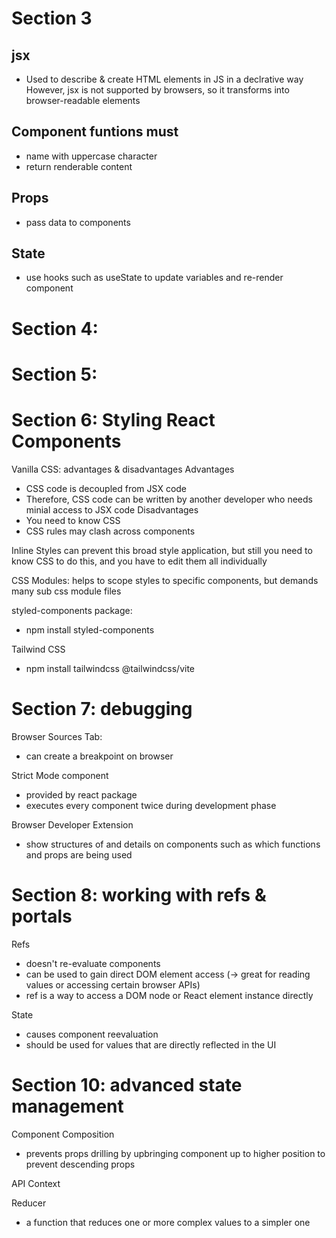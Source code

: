 # Section 3
## jsx 
- Used to describe & create HTML elements in JS in a declrative way
However, jsx is not supported by browsers, so it transforms into browser-readable elements

## Component funtions must
- name with uppercase character
- return renderable content

## Props
- pass data to components

## State
- use hooks such as useState to update variables and re-render component

# Section 4:

# Section 5:

# Section 6: Styling React Components
Vanilla CSS: advantages & disadvantages
Advantages
- CSS code is decoupled from JSX code
- Therefore, CSS code can be written by another developer who needs minial access to JSX code
Disadvantages
- You need to know CSS
- CSS rules may clash across components

Inline Styles can prevent this broad style application, but still you need to know CSS to do this, and you have to edit them all individually

CSS Modules: helps to scope styles to specific components, but demands many sub css module files

styled-components package:
- npm install styled-components

Tailwind CSS
- npm install tailwindcss @tailwindcss/vite


# Section 7: debugging
Browser Sources Tab:
- can create a breakpoint on browser

Strict Mode component
- provided by react package
- executes every component twice during development phase

Browser Developer Extension
- show structures of and details on components such as which functions and props are being used

# Section 8: working with refs & portals
Refs
- doesn't re-evaluate components
- can be used to gain direct DOM element access (-> great for reading values or accessing certain browser APIs)
- ref is a way to access a DOM node or React element instance directly


State
- causes component reevaluation
- should be used for values that are directly reflected in the UI

# Section 10: advanced state management
 Component Composition
 - prevents props drilling by upbringing component up to higher position to prevent descending props
 
 API Context 
 
 
 Reducer
 - a function that reduces one or more complex values to a simpler one
 
 
